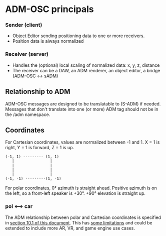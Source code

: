 # ADM-OSC principals

### Sender (client)

- Object Editor sending positioning data to one or more receivers.
- Position data is always normalized

### Receiver (server)

- Handles the (optional) local scaling of normalized data: x, y, z, distance
- The receiver can be a DAW, an ADM renderer, an object editor, a bridge (ADM-OSC <-> sADM)

## Relationship to ADM

ADM-OSC messages are designed to be translatable to (S-ADM) if needed. Messages that don't translate into one (or more) ADM tag should not be in the /adm namespace.

## Coordinates

For Cartesian coordinates, values are normalized between -1 and 1. X = 1 is right, Y = 1 is forward, Z = 1 is up.

    (-1, 1) --------- (1, 1)  
       |                |  
       |                |  
       |                |  
       |                |  
    (-1, -1) ---------(1, -1)  

For polar coordinates, 0&deg; azimuth is straight ahead. Positive azimuth is on the left, so a front-left speaker is +30&deg;. +90&deg; elevation is straight up.


### pol <--> car

The ADM relationship between polar and Cartesian coordinates is specified in [section 10.1 of this document](https://www.itu.int/dms_pubrec/itu-r/rec/bs/R-REC-BS.2127-0-201906-I!!PDF-E.pdf). This has [some limitations](https://github.com/immersive-audio-live/ADM-OSC/issues/25) and could be extended to include more AR, VR, and game engine use cases.

